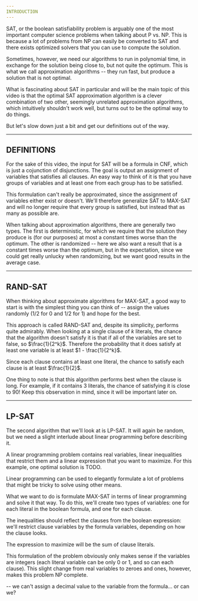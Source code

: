 ```yaml
---
INTRODUCTION
---
```


SAT, or the boolean satisfiability problem is arguably one of the most important computer science problems when talking about P vs. NP. This is because a lot of problems from NP can easily be converted to SAT and there exists optimized solvers that you can use to compute the solution.

Sometimes, however, we need our algorithms to run in polynomial time, in exchange for the solution being close to, but not quite the optimum. This is what we call approximation algorithms -- they run fast, but produce a solution that is not optimal.

What is fascinating about SAT in particular and will be the main topic of this video is that the optimal SAT approximation algorithm is a clever combination of two other, seemingly unrelated approximation algorithms, which intuitively shouldn't work well, but turns out to be the optimal way to do things.

But let's slow down just a bit and get our definitions out of the way.

---
DEFINITIONS
---

For the sake of this video, the input for SAT will be a formula in CNF, which is just a cojunction of disjunctions. The goal is output an assignment of variables that satisfies all clauses. An easy way to think of it is that you have groups of variables and at least one from each group has to be satisfied.

This formulation can't really be approximated, since the assignment of variables either exist or doesn't. We'll therefore generalize SAT to MAX-SAT and will no longer require that every group is satisfied, but instead that as many as possible are.

When talking about approximation algorithms, there are generally two types. The first is deterministic, for which we require that the solution they produce is (for our purposes) at most a constant times worse than the optimum. The other is randomized -- here we also want a result that is a constant times worse than the optimum, but in the expectation, since we could get really unlucky when randomizing, but we want good results in the average case.

---
RAND-SAT
---

When thinking about approximate algorithms for MAX-SAT, a good way to start is with the simplest thing you can think of -- assign the values randomly ($1/2$ for $0$ and $1/2$ for $1$) and hope for the best.

This approach is called RAND-SAT and, despite its simplicity, performs quite admirably. When looking at a single clause of $k$ literals, the chance that the algorithm doesn't satisfy it is that if all of the variables are set to false, so $\frac{1}{2^k}$. Therefore the probability that it does satisfy at least one variable is at least $1 - \frac{1}{2^k}$.

Since each clause contains at least one literal, the chance to satisfy each clause is at least $\frac{1}{2}$.

One thing to note is that this algorithm performs best when the clause is long. For example, if it contains 3 literals, the chance of satisfying it is close to $90%$! Keep this observation in mind, since it will be important later on.

---
LP-SAT
---

The second algorithm that we'll look at is LP-SAT. It will again be random, but we need a slight interlude about linear programming before describing it.

A linear programming problem contains real variables, linear inequalities that restrict them and a linear expression that you want to maximize. For this example, one optimal solution is TODO.

Linear programming can be used to elegantly formulate a lot of problems that might be tricky to solve using other means.

What we want to do is formulate MAX-SAT in terms of linear programming and solve it that way. To do this, we'll create two types of variables: one for each literal in the boolean formula, and one for each clause.

The inequalities should reflect the clauses from the boolean expression: we'll restrict clause variables by the formula variables, depending on how the clause looks.

The expression to maximize will be the sum of clause literals.

This formulation of the problem obviously only makes sense if the variables are integers (each literal variable can be only 0 or 1, and so can each clause). This slight change from real variables to zeroes and ones, however, makes this problem NP complete.

-- we can't assign a decimal value to the variable from the formula... or can we?
